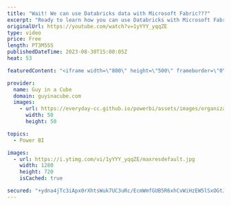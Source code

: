```yaml
---
title: "Wait! We can use Databricks data with Microsoft Fabric???"
excerpt: "Ready to learn how you can use Databricks with Microsoft Fabric? Patrick shows you how you can integrate the data and enable the MAGIC of Fabric while leveraging your existing Databricks implementation.   Using Azure Databricks with Microsoft Fabric and OneLake https://blog.fabric.microsoft.com/en-us/blog/using-azure-databricks-with-microsoft-fabric-and-onelake"
originalUrl: https://youtube.com/watch?v=1yYYY_yqqZE
type: video
price: Free
length: PT3M55S
publishedDateTime: 2023-08-30T15:00:05Z
heat: 53

featuredContent: "<iframe width=\"800\" height=\"500\" frameborder=\"0\" src=\"https://www.youtube.com/embed/1yYYY_yqqZE\" allow=\"accelerometer; autoplay; encrypted-media; gyroscope; picture-in-picture\" allowfullscreen></iframe>"

provider:
  name: Guy in a Cube
  domain: guyinacube.com
  images:
    - url: https://everyday-cc.github.io/powerbi/assets/images/organizations/guyinacube.com-50x50.jpg
      width: 50
      height: 50

topics:
  - Power BI

images:
  - url: https://i.ytimg.com/vi/1yYYY_yqqZE/maxresdefault.jpg
    width: 1280
    height: 720
    isCached: true

secured: "+ydna4jTc3iApx0rXhtsWuk7UC3uRc/EcmWmfGUB5R6xhCvWiHzEW5lSxOGtJPrnvFhI3fmkMMUn/qeN3gTVfVyLqqwWZBYghhCgjA05F6CfnrheE0OKNA5yIa5ngcjIDhQne+BZ2Nu6nz6DYlhT8DUCsHAu9vxayfLBn7pVh7Y4qho/Yzn2sQemlGJe59jUoLO0UQnXbZGsJhh2DGyo0q/e45xkXSEXc8XPAR1G6vyg+dXXB8QRpeYlOqaT6aLFwFsiWQ2AMTaWhwGunEEn25gUpTWdGOUWkmymdXPDLMoIZHyKgd2j8Iv4kUWucT+/qjKmKFRSMDkwcxtmesNcUCRxC2KRUgA9wE2hjwvuuCjUb+PXQ6FQqqVkiCVOHQXO/5lFDszteWJrdPSHrDX5cpgKW7+ziDqUnj0LpzbxotU=;8nVcOU9+1WKxZpwmxdJBwA=="
---
```


